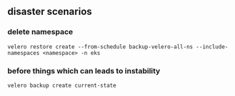 ## disaster scenarios

### delete namespace
`velero restore create --from-schedule backup-velero-all-ns --include-namespaces <namespace> -n eks`

### before things which can leads to instability
`velero backup create current-state`